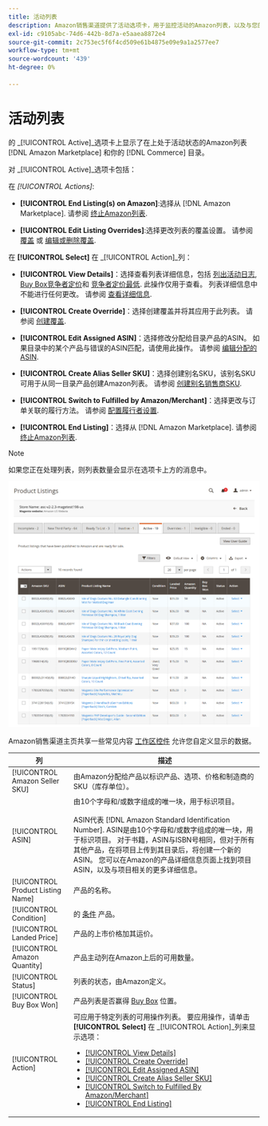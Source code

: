 ```yaml
---
title: 活动列表
description: Amazon销售渠道提供了活动选项卡，用于监控活动的Amazon列表，以及与您的Adobe Commerce目录中的产品相匹配的列表。
exl-id: c9105abc-74d6-442b-8d7a-e5aaea8872e4
source-git-commit: 2c753ec5f6f4cd509e61b4875e09e9a1a2577ee7
workflow-type: tm+mt
source-wordcount: '439'
ht-degree: 0%

---
```


# 活动列表

的 _[!UICONTROL Active]_选项卡上显示了在上处于活动状态的Amazon列表 [!DNL Amazon Marketplace] 和你的 [!DNL Commerce] 目录。

对 _[!UICONTROL Active]_选项卡包括：

在 _[!UICONTROL Actions]_:

- **[!UICONTROL End Listing(s) on Amazon]**:选择从 [!DNL Amazon Marketplace]. 请参阅 [终止Amazon列表](./end-listings-manually.md).

- **[!UICONTROL Edit Listing Overrides]**:选择更改列表的覆盖设置。 请参阅 [覆盖](./overrides.md) 或 [编辑或删除覆盖](./creating-editing-overrides.md#edit-override-single-listing).

在 **[!UICONTROL Select]** 在 _[!UICONTROL Action]_列：

- **[!UICONTROL View Details]**：选择查看列表详细信息，包括 [列出活动日志](./product-listing-details.md#listing-activity-log), [Buy Box竞争者定价](./product-listing-details.md#buy-box-competitor-pricing)和 [竞争者定价最低](./product-listing-details.md#lowest-competitor-pricing). 此操作仅用于查看。 列表详细信息中不能进行任何更改。 请参阅 [查看详细信息](./product-listing-details.md).

- **[!UICONTROL Create Override]**：选择创建覆盖并将其应用于此列表。 请参阅 [创建覆盖](./creating-editing-overrides.md).

- **[!UICONTROL Edit Assigned ASIN]**：选择修改分配给目录产品的ASIN。 如果目录中的某个产品与错误的ASIN匹配，请使用此操作。 请参阅 [编辑分配的ASIN](./edit-assigned-asin.md).

- **[!UICONTROL Create Alias Seller SKU]**：选择创建别名SKU，该别名SKU可用于从同一目录产品创建Amazon列表。 请参阅 [创建别名销售商SKU](./create-alias-seller-sku.md).

- **[!UICONTROL Switch to Fulfilled by Amazon/Merchant]**：选择更改与订单关联的履行方法。 请参阅 [配置履行者设置](./fulfilled-by.md#configure-fulfilled-by-settings).

- **[!UICONTROL End Listing]**：选择从 [!DNL Amazon Marketplace]. 请参阅 [终止Amazon列表](./end-listings-manually.md).

>[!NOTE]
>
>如果您正在处理列表，则列表数量会显示在选项卡上方的消息中。

![活动列表](assets/amazon-active-listings.png)

Amazon销售渠道主页共享一些常见内容 [工作区控件](./workspace-controls.md) 允许您自定义显示的数据。

| 列 | 描述 |
|--- |--- |
| [!UICONTROL Amazon Seller SKU] | 由Amazon分配给产品以标识产品、选项、价格和制造商的SKU（库存单位）。 |
| [!UICONTROL ASIN] | 由10个字母和/或数字组成的唯一块，用于标识项目。 <br><br>ASIN代表 [!DNL Amazon Standard Identification Number]. ASIN是由10个字母和/或数字组成的唯一块，用于标识项目。 对于书籍，ASIN与ISBN号相同，但对于所有其他产品，在将项目上传到其目录后，将创建一个新的ASIN。 您可以在Amazon的产品详细信息页面上找到项目ASIN，以及与项目相关的更多详细信息。 |
| [!UICONTROL Product Listing Name] | 产品的名称。 |
| [!UICONTROL Condition] | 的 [条件](./product-listing-condition.md) 产品。 |
| [!UICONTROL Landed Price] | 产品的上市价格加其运价。 |
| [!UICONTROL Amazon Quantity] | 产品主动列在Amazon上后的可用数量。 |
| [!UICONTROL Status] | 列表的状态，由Amazon定义。 |
| [!UICONTROL Buy Box Won] | 产品列表是否赢得 [Buy Box](./buy-box-competitor-pricing.md) 位置。 |
| [!UICONTROL Action] | 可应用于特定列表的可用操作列表。 要应用操作，请单击 **[!UICONTROL Select]** 在 _[!UICONTROL Action]_列来显示选项：<ul><li>[[!UICONTROL View Details]](./product-listing-details.md)</li><li>[[!UICONTROL Create Override]](./creating-editing-overrides.md)</li><li>[[!UICONTROL Edit Assigned ASIN]](./edit-assigned-asin.md)</li><li>[[!UICONTROL Create Alias Seller SKU]](./create-alias-seller-sku.md#region-specific)</li><li>[[!UICONTROL Switch to Fulfilled By Amazon/Merchant]](./fulfilled-by.md#configure-fulfilled-by-settings)</li><li>[[!UICONTROL End Listing]](./end-listings-manually.md)</li></ul> |
